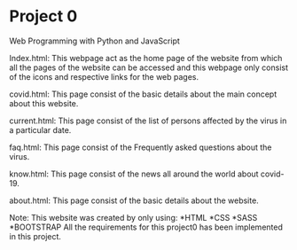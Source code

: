 # Project 0

Web Programming with Python and JavaScript

Index.html:
    This webpage act as the home page of the website from which all the pages of the website can be accessed
    and this webpage only consist of the icons and respective links for the web pages.

covid.html: 
    This page consist of the basic details about the main concept about this website.

current.html:
    This page consist of the list of persons affected by the virus in a particular date.

faq.html:
    This page consist of the Frequently asked questions about the virus.

know.html:
    This page consist of the news all around the world about covid-19.

about.html:
    This page consist of the basic details about the website.

Note:
    This website was created by only using:
        *HTML
        *CSS
        *SASS
        *BOOTSTRAP
    All the requirements for this project0 has been implemented in this project.